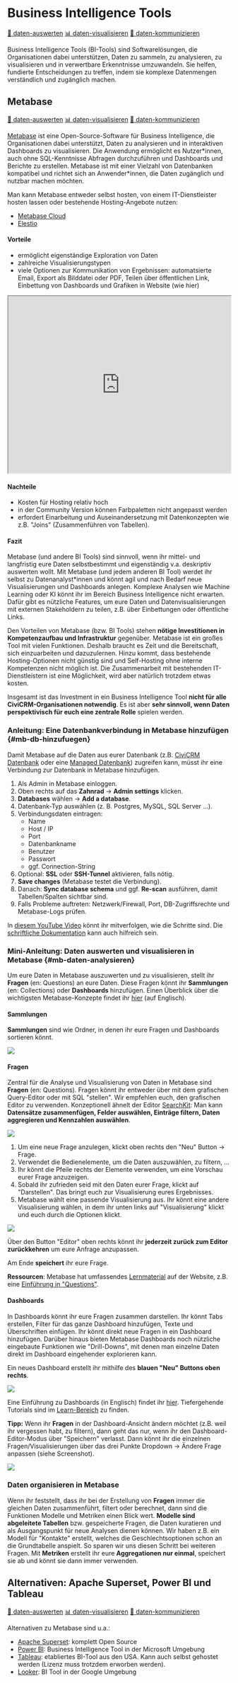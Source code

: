 # Business Intelligence Tools 
[🔢 daten-auswerten](./../1-datenlebenszyklus.html#daten-auswerten)
[📊 daten-visualisieren](./../1-datenlebenszyklus.html#daten-visualisieren) 
[💬 daten-kommunizieren](./../1-datenlebenszyklus.html#daten-kommunizieren)

Business Intelligence Tools (BI-Tools) sind Softwarelösungen, die Organisationen dabei unterstützen, Daten zu sammeln, zu analysieren, zu visualisieren und in verwertbare Erkenntnisse umzuwandeln. Sie helfen, fundierte Entscheidungen zu treffen, indem sie komplexe Datenmengen verständlich und zugänglich machen.



## Metabase
[🔢 daten-auswerten](./../1-datenlebenszyklus.html#daten-auswerten)
[📊 daten-visualisieren](./../1-datenlebenszyklus.html#daten-visualisieren) 
[💬 daten-kommunizieren](./../1-datenlebenszyklus.html#daten-kommunizieren)

[Metabase](https://www.metabase.com) ist eine Open-Source-Software für Business Intelligence, die Organisationen dabei unterstützt, Daten zu analysieren und in interaktiven Dashboards zu visualisieren. Die Anwendung ermöglicht es Nutzer\*innen, auch ohne SQL-Kenntnisse Abfragen durchzuführen und Dashboards und Berichte zu erstellen. Metabase ist mit einer Vielzahl von Datenbanken kompatibel und richtet sich an Anwender\*innen, die Daten zugänglich und nutzbar machen möchten.

Man kann Metabase entweder selbst hosten, von einem IT-Dienstleister hosten lassen oder bestehende Hosting-Angebote nutzen:

- [Metabase Cloud](https://www.metabase.com/pricing/)
- [Elestio](https://elest.io/open-source/metabase])


#### Vorteile
- ermöglicht eigenständige Exploration von Daten
- zahlreiche Visualisierungstypen
- viele Optionen zur Kommunikation von Ergebnissen: automatsierte Email, Export als Bilddatei oder PDF, Teilen über öffentlichen Link, Einbettung von Dashboards und Grafiken in Website (wie hier)

<iframe width="100%" height="400px%" src="https://mtbs.correlaid.org/public/question/d0f6fa28-8270-4d51-afef-0e3218a4af94"></iframe>

#### Nachteile
- Kosten für Hosting relativ hoch
- in der Community Version können Farbpaletten nicht angepasst werden
- erfordert Einarbeitung und Auseinandersetzung mit Datenkonzepten wie z.B. "Joins" (Zusammenführen von Tabellen). 

#### Fazit 
Metabase (und andere BI Tools) sind sinnvoll, wenn ihr mittel- und langfristig eure Daten selbstbestimmt und eigenständig v.a. deskriptiv auswerten wollt. Mit Metabase (und jedem anderen BI Tool) werdet ihr selbst zu Datenanalyst*innen und könnt agil und nach Bedarf neue Visualisierungen und Dashboards anlegen. Komplexe Analysen wie Machine Learning oder KI könnt ihr im Bereich Business Intelligence nicht erwarten. Dafür gibt es nützliche Features, um eure Daten und Datenvisualisierungen mit externen Stakeholdern zu teilen, z.B. über Einbettungen oder öffentliche Links.

Den Vorteilen von Metabase (bzw. BI Tools) stehen **nötige Investitionen in Kompetenzaufbau und Infrastruktur** gegenüber. Metabase ist ein großes Tool mit vielen Funktionen. 
Deshalb braucht es Zeit und die Bereitschaft, sich einzuarbeiten und dazuzulernen. Hinzu kommt, dass bestehende Hosting-Optionen nicht günstig sind und Self-Hosting ohne interne Kompetenzen nicht möglich ist. Die Zusammenarbeit mit bestehenden IT-Dienstleistern ist eine Möglichkeit, wird aber natürlich trotzdem etwas kosten.
 
Insgesamt ist das Investment in ein Business Intelligence Tool **nicht für alle CiviCRM-Organisationen notwendig**. Es ist aber **sehr sinnvoll, wenn Daten perspektivisch für euch eine zentrale Rolle** spielen werden.

### Anleitung: Eine Datenbankverbindung in Metabase hinzufügen {#mb-db-hinzufuegen}

Damit Metabase auf die Daten aus eurer Datenbank (z.B. [CiviCRM Datenbank](./civicrm_intern/2-civicrm-datenbank.md) oder eine [Managed Datenbank](./managed-datenbank.md)) zugreifen kann, müsst ihr eine Verbindung zur Datenbank in Metabase hinzufügen.

1. Als Admin in Metabase einloggen.  
2. Oben rechts auf das **Zahnrad** → **Admin settings** klicken.  
3. **Databases** wählen → **Add a database**.  
4. Datenbank-Typ auswählen (z. B. Postgres, MySQL, SQL Server …).  
5. Verbindungsdaten eintragen:  
   - Name 
   - Host / IP 
   - Port 
   - Datenbankname  
   - Benutzer  
   - Passwort  
   - ggf. Connection-String  
6. Optional: **SSL** oder **SSH-Tunnel** aktivieren, falls nötig.  
7. **Save changes** (Metabase testet die Verbindung).  
8. Danach: **Sync database schema** und ggf. **Re-scan** ausführen, damit Tabellen/Spalten sichtbar sind.  
9. Falls Probleme auftreten: Netzwerk/Firewall, Port, DB-Zugriffsrechte und Metabase-Logs prüfen.


In [diesem YouTube Video](https://www.youtube.com/watch?v=P6DFuwqSDmQ) könnt ihr mitverfolgen, wie die Schritte sind. Die [schriftliche Dokumentation](https://www.metabase.com/docs/latest/databases/connecting) kann auch hilfreich sein.

### Mini-Anleitung: Daten auswerten und visualisieren in Metabase  {#mb-daten-analysieren}
Um eure Daten in Metabase auszuwerten und zu visualisieren, stellt ihr **Fragen** (en: Questions) an eure Daten. Diese Fragen könnt ihr **Sammlungen** (en: Collections) oder **Dashboards** hinzufügen. 
Einen Überblick über die wichtigsten Metabase-Konzepte findet ihr [hier](https://www.metabase.com/learn/metabase-basics/overview/concepts) (auf Englisch).

#### Sammlungen
**Sammlungen** sind wie Ordner, in denen ihr eure Fragen und Dashboards sortieren könnt.

![](../images/tools/3-bi-tools/mb-sammlungen.png)

#### Fragen
Zentral für die Analyse und Visualisierung von Daten in Metabase sind **Fragen** (en: Questions). Fragen könnt ihr entweder über mit dem grafischen Query-Editor oder mit SQL "stellen". 
Wir empfehlen euch, den grafischen Editor zu verwenden. Konzeptionell ähnelt der Editor [SearchKit](./../tools/civicrm_intern/4-civicrm-searchkit-chartkit.md): Man kann **Datensätze zusammenfügen, Felder auswählen, Einträge filtern, Daten aggregieren und Kennzahlen auswählen**. 

![](../images/tools/3-bi-tools/mb-question-editor.png)

1. Um eine neue Frage anzulegen, klickt oben rechts den "Neu" Button -> Frage.
2. Verwendet die Bedienelemente, um die Daten auszuwählen, zu filtern, ...
3. Ihr könnt die Pfeile rechts der Elemente verwenden, um eine Vorschau eurer Frage anzuzeigen.
4. Sobald ihr zufrieden seid mit den Daten eurer Frage, klickt auf "Darstellen". Das bringt euch zur Visualisierung eures Ergebnisses.
5. Metabase wählt eine passende Visualisierung aus. Ihr könnt eine andere Visualisierung wählen, in dem ihr unten links auf "Visualisierung" klickt und euch durch die Optionen klickt.

![](../images/tools/3-bi-tools/mb-viz-options.png)

Über den Button "Editor" oben rechts könnt ihr **jederzeit zurück zum Editor zurückkehren** um eure Anfrage anzupassen.

Am Ende **speichert** ihr eure Frage. 

**Ressourcen**: Metabase hat umfassendes [Lernmaterial](https://www.metabase.com/learn/) auf der Website, z.B. eine [Einführung in "Questions"](https://www.metabase.com/learn/metabase-basics/getting-started/ask-a-question). 

#### Dashboards
In Dashboards könnt ihr eure Fragen zusammen darstellen. Ihr könnt Tabs erstellen,  Filter für das ganze Dashboard hinzufügen, Texte und Überschriften einfügen. Ihr könnt direkt neue Fragen in ein Dashboard hinzufügen.
Darüber hinaus bieten Metabase Dashboards noch nützliche eingebaute Funktionen wie "Drill-Downs", mit denen man einzelne Daten direkt im Dashboard eingehender explorieren kann.

Ein neues Dashboard erstellt ihr mithilfe des **blauen "Neu" Buttons oben rechts**. 

![](../images/tools/3-bi-tools/mb-dashboard-editor.png)

Eine Einführung zu Dashboards (in Englisch) findet ihr [hier](https://www.metabase.com/docs/latest/dashboards/introduction). Tiefergehende Tutorials sind im [Learn-Bereich](https://www.metabase.com/learn/metabase-basics/querying-and-dashboards/#dashboards) zu finden. 


**Tipp:** Wenn ihr **Fragen** in der Dashboard-Ansicht ändern möchtet (z.B. weil ihr vergessen habt, zu filtern), dann geht das nur, wenn ihr den Dashboard-Editor-Modus über "Speichern" verlasst. Dann könnt ihr die einzelnen Fragen/Visualisierungen über das drei Punkte Dropdown -> Ändere Frage anpassen (siehe Screenshot). 

![](../images/tools/3-bi-tools/mb-dashboard-edit-closed.png)


### Daten organisieren in Metabase
Wenn ihr feststellt, dass ihr bei der Erstellung von **Fragen** immer die gleichen Daten zusammenführt, filtert oder berechnet, dann sind die Funktionen Modelle und Metriken einen Blick wert. **Modelle sind abgeleitete Tabellen** bzw. gespeicherte Fragen, die Daten kuratieren und als Ausgangspunkt für neue Analysen dienen können. Wir haben z.B. ein Modell für "Kontakte" erstellt, welches die Geschlechtsoptionen schon an die Grundtabelle anspielt. So sparen wir uns diesen Schritt bei weiteren Fragen. Mit **Metriken** erstellt ihr eure **Aggregationen nur einmal**, speichert sie ab und könnt sie dann immer verwenden. 

## Alternativen: Apache Superset, Power BI und Tableau

[🔢 daten-auswerten](./../1-datenlebenszyklus.html#daten-auswerten)
[📊 daten-visualisieren](./../1-datenlebenszyklus.html#daten-visualisieren) 
[💬 daten-kommunizieren](./../1-datenlebenszyklus.html#daten-kommunizieren)

Alternativen zu Metabase sind u.a.:

- [Apache Superset](https://superset.apache.org/): komplett Open Source
- [Power BI](https://www.microsoft.com/de-de/power-platform/products/power-bi?market=de): Business Intelligence Tool in der Microsoft Umgebung
- [Tableau](https://www.tableau.com/): etabliertes BI-Tool aus den USA. Kann auch selbst gehostet werden (Lizenz muss trotzdem erworben werden).
- [Looker](https://lookerstudio.google.com/u/0/): BI Tool in der Google Umgebung


